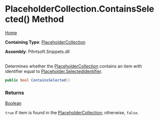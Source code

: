 # PlaceholderCollection\.ContainsSelected\(\) Method

[Home](../../../../README.md)

**Containing Type**: [PlaceholderCollection](../README.md)

**Assembly**: Pihrtsoft\.Snippets\.dll

\
Determines whether the [PlaceholderCollection](../README.md) contains an item with identifier equal to [Placeholder.SelectedIdentifier](../../Placeholder/SelectedIdentifier/README.md)\.

```csharp
public bool ContainsSelected()
```

### Returns

[Boolean](https://docs.microsoft.com/en-us/dotnet/api/system.boolean)

`true` if item is found in the [PlaceholderCollection](../README.md); otherwise, `false`\.